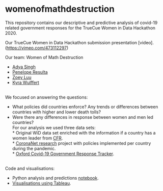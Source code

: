 # womenofmathdestruction

This repository contains our descriptive and predictive analysis of covid-19 related government responses for the TrueCue Women in Data Hackathon 2020.

Our TrueCue Women in Data Hackathon submission presentation [video].(https://vimeo.com/473112297)

Our team: Women of Math Destruction
* [Adya Singh](https://www.linkedin.com/in/adya-singh/)
* [Penelope Resulta](https://www.linkedin.com/in/penelope-dawn-resulta-1704833b/)
* [Zoey Luu](https://www.linkedin.com/in/zoey-luu-9b069a144/)
* [Kyra Wulffert](https://www.linkedin.com/in/kyrawulffert/)

<br>We focused on answering the questions:
* What policies did countries enforce? Any trends or differences between countries with higher and lower death tolls?
* Were there any differences in response between women and men led countries?
<br>For our analysis we used three data sets:
<br>* Original WiD data set enriched with the information if a country has a women leader from [CFR](https://www.cfr.org/article/womens-power-index).
<br>* [CoronaNet research](https://www.coronanet-project.org/index.html) project with policies implemented per country during the pandemic.
<br>* [Oxford Covid-19 Government Response Tracker](https://github.com/OxCGRT).

<br>Code and visualisations:
* Python analysis and predictions [notebook](https://github.com/kwulffert/womenofmathdestruction/blob/main/womenofmathdestruction_covid_exploration_prediction.html).
* [Visualisations using Tableau](https://github.com/kwulffert/womenofmathdestruction/blob/main/womenofmathdestruction_covid_exploration_prediction.html).



